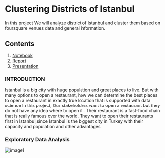 
# Clustering Districts of Istanbul

In this project We will analyze district of Istanbul and cluster them based on foursquare venues data and general information.

## Contents
1. [Notebook](https://github.com/ugursavci/Clustering-Districts-of-Istanbul/blob/main/Clustering%20of%20Districts.ipynb)
2. [Report](https://github.com/ugursavci/Clustering-Districts-of-Istanbul/blob/main/Report.pdf)
3. [Presentation](https://github.com/ugursavci/Clustering-Districts-of-Istanbul/blob/main/Presentation.pdf)

### INTRODUCTION

 Istanbul is a big city with huge population and great places to live. But with many options to open a 
restaurant, how we can determine the best places to open a restaurant in exactly true location that is 
supported with data science
In this project, Our stakeholders want to open a restaurant but they do not have any idea where to
open it . Their restaurant is a fast-food chain that is really famous over the world. They want to open
their restaurants first in Istanbul,since Istanbul is the biggest city in Turkey with their capacity and
population and other advantages

### Exploratory Data Analysis
![image1]()
